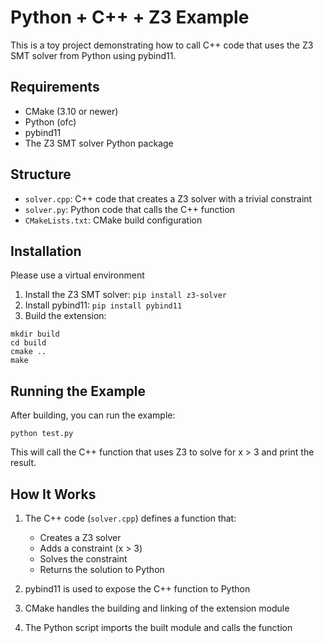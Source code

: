 # Python + C++ + Z3 Example

This is a toy project demonstrating how to call C++ code that uses the Z3 SMT solver from Python using pybind11.

## Requirements

- CMake (3.10 or newer)
- Python (ofc)
- pybind11
- The Z3 SMT solver Python package

## Structure

- `solver.cpp`: C++ code that creates a Z3 solver with a trivial constraint
- `solver.py`: Python code that calls the C++ function
- `CMakeLists.txt`: CMake build configuration

## Installation
Please use a virtual environment

1. Install the Z3 SMT solver: `pip install z3-solver`
2. Install pybind11: `pip install pybind11`
3. Build the extension:
```
mkdir build
cd build
cmake ..
make
```

## Running the Example

After building, you can run the example:

```
python test.py
```

This will call the C++ function that uses Z3 to solve for x > 3 and print the result.

## How It Works

1. The C++ code (`solver.cpp`) defines a function that:
   - Creates a Z3 solver
   - Adds a constraint (x > 3)
   - Solves the constraint
   - Returns the solution to Python

2. pybind11 is used to expose the C++ function to Python

3. CMake handles the building and linking of the extension module

4. The Python script imports the built module and calls the function
